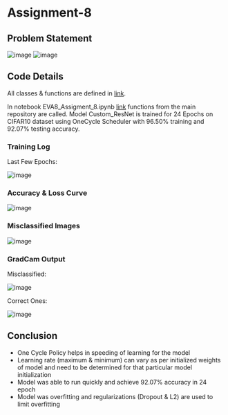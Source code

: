 # Assignment-8

## Problem Statement

![image](https://user-images.githubusercontent.com/120099863/219730140-cb7ad7a9-b949-435a-9eac-a76b06daa21e.png)
![image](https://user-images.githubusercontent.com/120099863/219730718-ef054212-68a8-4459-9509-ade96b9f07ed.png)

## Code Details

All classes & functions are defined in [link](https://github.com/MPGarg/main_repo). 

In notebook EVA8_Assigment_8.ipynb [link](EVA8_Assigment_8.ipynb) functions from the main repository are called. Model Custom_ResNet is trained for 24 Epochs on CIFAR10 dataset using OneCycle Scheduler with 96.50% training and 92.07% testing accuracy.

### Training Log

Last Few Epochs:

![image](https://user-images.githubusercontent.com/120099863/219732816-3474d8e7-3517-4aca-9246-ab4586c268bc.png)

### Accuracy & Loss Curve

![image](https://user-images.githubusercontent.com/120099863/219733104-0480ac9d-e151-4e73-83ed-50300d8d411c.png)

### Misclassified Images

![image](https://user-images.githubusercontent.com/120099863/219733446-4bbf9cb7-1439-475b-8721-ee7275c2d54e.png)

### GradCam Output

Misclassified:

![image](https://user-images.githubusercontent.com/120099863/219733768-e1908e4f-12ea-42c3-9bc2-c2ede5082258.png)

Correct Ones:

![image](https://user-images.githubusercontent.com/120099863/219734067-e6f2e678-5759-4915-a595-c5f6fc6cd879.png)

## Conclusion

* One Cycle Policy helps in speeding of learning for the model
* Learning rate (maximum & minimum) can vary as per initialized weights of model and need to be determined for that particular model initialization
* Model was able to run quickly and achieve 92.07% accuracy in 24 epoch
* Model was overfitting and regularizations (Dropout & L2) are used to limit overfitting

